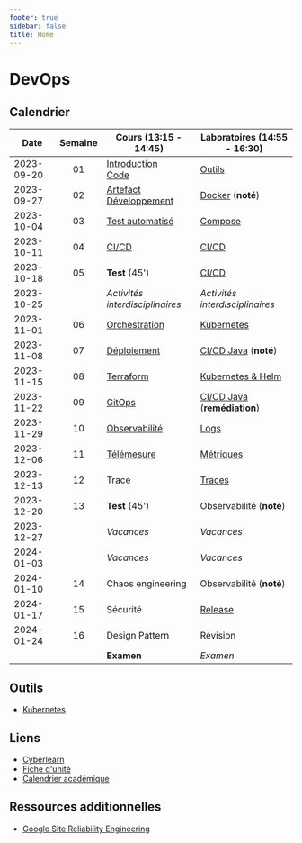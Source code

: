 ```yaml
---
footer: true
sidebar: false
title: Home
---
```


# DevOps

## Calendrier

| Date       | Semaine | Cours (13:15 - 14:45)                                            | Laboratoires (14:55 - 16:30)                     |
| ---------- | :-----: | ---------------------------------------------------------------- | ------------------------------------------------ |
| 2023-09-20 |   01    | [Introduction](./lessons/introduction)<br>[Code](./lessons/code) | [Outils](./labs/tools)                           |
| 2023-09-27 |   02    | [Artefact](./lessons/artefact)<br>[Développement](./lessons/dev) | [Docker](./labs/docker) (**noté**)               |
| 2023-10-04 |   03    | [Test automatisé](./lessons/test)                                | [Compose](./labs/compose)                        |
| 2023-10-11 |   04    | [CI/CD](./lessons/cicd)                                          | [CI/CD](./labs/cicd)                             |
| 2023-10-18 |   05    | **Test** (45')                                                   | [CI/CD](./labs/cicd)                             |
| 2023-10-25 |         | _Activités interdisciplinaires_                                  | _Activités interdisciplinaires_                  |
| 2023-11-01 |   06    | [Orchestration](./lessons/orchestration)                         | [Kubernetes](./labs/kubernetes)                  |
| 2023-11-08 |   07    | [Déploiement](./lessons/deploy)                                  | [CI/CD Java](./labs/cicd-java) (**noté**)        |
| 2023-11-15 |   08    | [Terraform](./lessons/terraform)                                 | [Kubernetes & Helm](./labs/kubernetes-helm)      |
| 2023-11-22 |   09    | [GitOps](./lessons/gitops)                                       | [CI/CD Java](./labs/cicd-java) (**remédiation**) |
| 2023-11-29 |   10    | [Observabilité](./lessons/observability)                         | [Logs](./labs/logs)                              |
| 2023-12-06 |   11    | [Télémesure](./lessons/telemetry)                                | [Métriques](./labs/metrics)                      |
| 2023-12-13 |   12    | Trace                                                            | [Traces](./labs/traces)                          |
| 2023-12-20 |   13    | **Test** (45')                                                   | Observabilité (**noté**)                         |
| 2023-12-27 |         | _Vacances_                                                       | _Vacances_                                       |
| 2024-01-03 |         | _Vacances_                                                       | _Vacances_                                       |
| 2024-01-10 |   14    | Chaos engineering                                                | Observabilité (**noté**)                         |
| 2024-01-17 |   15    | Sécurité                                                         | [Release](./labs/release)                        |
| 2024-01-24 |   16    | Design Pattern                                                   | Révision                                         |
|            |         | **Examen**                                                       | _Examen_                                         |

## Outils

- [Kubernetes](./tools/kubernetes)

## Liens

- [Cyberlearn](https://cyberlearn.hes-so.ch/course/view.php?id=9480)
- [Fiche d'unité](https://gaps.heig-vd.ch/public/fiches/uv/uv.php?id=7181&plan=792)
- [Calendrier académique](https://heig-vd.ch/formation/bachelor/calendrier-academique/)

## Ressources additionnelles

- [Google Site Reliability Engineering](https://sre.google/)

<script setup>
import { onMounted, nextTick } from 'vue'

const date = new Date()
const day = date.getDay()
const currentDate = new Date(date.setDate(date.getDate() - day + (day === 0 ? -4 : 3)))
const dateText = currentDate.toISOString().split('T')[0]
const weekend = day === 0 || day === 6

onMounted(() => {
    Array.from(document.querySelectorAll("td"))
        .filter(a => a.textContent === dateText)
        .forEach(element => {
            const parent = element.parentElement
            parent.classList.add("current", weekend ? "weekend" : "week")
            nextTick(() => parent.scrollIntoView({ behavior: 'smooth' }))
        })
})
</script>
